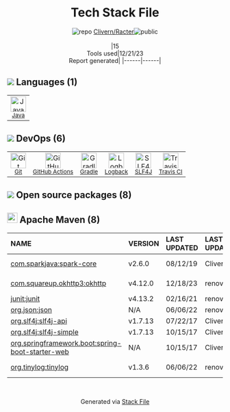 <!--
&lt;--- Readme.md Snippet without images Start ---&gt;
## Tech Stack
Clivern/Racter is built on the following main stack:

- [Gradle](https://www.gradle.org/) – Java Build Tools
- [Java](https://www.java.com) – Languages
- [SLF4J](http://slf4j.org/) – Log Management
- [Logback](https://logback.qos.ch/) – Log Management
- [GitHub Actions](https://github.com/features/actions) – Continuous Integration
- [Travis CI](http://travis-ci.com/) – Continuous Integration

Full tech stack [here](/techstack.md)

&lt;--- Readme.md Snippet without images End ---&gt;

&lt;--- Readme.md Snippet with images Start ---&gt;
## Tech Stack
Clivern/Racter is built on the following main stack:

- <img width='25' height='25' src='https://img.stackshare.io/service/975/gradlephant-social-black-bg.png' alt='Gradle'/> [Gradle](https://www.gradle.org/) – Java Build Tools
- <img width='25' height='25' src='https://img.stackshare.io/service/995/K85ZWV2F.png' alt='Java'/> [Java](https://www.java.com) – Languages
- <img width='25' height='25' src='https://img.stackshare.io/service/2805/05518ecaa42841e834421e9d6987b04f_400x400.png' alt='SLF4J'/> [SLF4J](http://slf4j.org/) – Log Management
- <img width='25' height='25' src='https://img.stackshare.io/service/2923/05518ecaa42841e834421e9d6987b04f_400x400.png' alt='Logback'/> [Logback](https://logback.qos.ch/) – Log Management
- <img width='25' height='25' src='https://img.stackshare.io/service/11563/actions.png' alt='GitHub Actions'/> [GitHub Actions](https://github.com/features/actions) – Continuous Integration
- <img width='25' height='25' src='https://img.stackshare.io/service/460/Lu6cGu0z_400x400.png' alt='Travis CI'/> [Travis CI](http://travis-ci.com/) – Continuous Integration

Full tech stack [here](/techstack.md)

&lt;--- Readme.md Snippet with images End ---&gt;
-->
<div align="center">

# Tech Stack File
![](https://img.stackshare.io/repo.svg "repo") [Clivern/Racter](https://github.com/Clivern/Racter)![](https://img.stackshare.io/public_badge.svg "public")
<br/><br/>
|15<br/>Tools used|12/21/23 <br/>Report generated|
|------|------|
</div>

## <img src='https://img.stackshare.io/languages.svg'/> Languages (1)
<table><tr>
  <td align='center'>
  <img width='36' height='36' src='https://img.stackshare.io/service/995/K85ZWV2F.png' alt='Java'>
  <br>
  <sub><a href="https://www.java.com">Java</a></sub>
  <br>
  <sub></sub>
</td>

</tr>
</table>

## <img src='https://img.stackshare.io/devops.svg'/> DevOps (6)
<table><tr>
  <td align='center'>
  <img width='36' height='36' src='https://img.stackshare.io/service/1046/git.png' alt='Git'>
  <br>
  <sub><a href="http://git-scm.com/">Git</a></sub>
  <br>
  <sub></sub>
</td>

<td align='center'>
  <img width='36' height='36' src='https://img.stackshare.io/service/11563/actions.png' alt='GitHub Actions'>
  <br>
  <sub><a href="https://github.com/features/actions">GitHub Actions</a></sub>
  <br>
  <sub></sub>
</td>

<td align='center'>
  <img width='36' height='36' src='https://img.stackshare.io/service/975/gradlephant-social-black-bg.png' alt='Gradle'>
  <br>
  <sub><a href="https://www.gradle.org/">Gradle</a></sub>
  <br>
  <sub></sub>
</td>

<td align='center'>
  <img width='36' height='36' src='https://img.stackshare.io/service/2923/05518ecaa42841e834421e9d6987b04f_400x400.png' alt='Logback'>
  <br>
  <sub><a href="https://logback.qos.ch/">Logback</a></sub>
  <br>
  <sub></sub>
</td>

<td align='center'>
  <img width='36' height='36' src='https://img.stackshare.io/service/2805/05518ecaa42841e834421e9d6987b04f_400x400.png' alt='SLF4J'>
  <br>
  <sub><a href="http://slf4j.org/">SLF4J</a></sub>
  <br>
  <sub></sub>
</td>

<td align='center'>
  <img width='36' height='36' src='https://img.stackshare.io/service/460/Lu6cGu0z_400x400.png' alt='Travis CI'>
  <br>
  <sub><a href="http://travis-ci.com/">Travis CI</a></sub>
  <br>
  <sub></sub>
</td>

</tr>
</table>


## <img src='https://img.stackshare.io/group.svg' /> Open source packages (8)</h2>

## <img width='24' height='24' src='https://img.stackshare.io/package_manager/977/default_9833f2ef0bbc2a946b4cc5e9307264033361076b.png'/> Apache Maven (8)

|NAME|VERSION|LAST UPDATED|LAST UPDATED BY|LICENSE|VULNERABILITIES|
|:------|:------|:------|:------|:------|:------|
|[com.sparkjava:spark-core](http://www.sparkjava.com)|v2.6.0|08/12/19|Clivern |Apache-2.0|[CVE-2018-9159](https://github.com/advisories/GHSA-76qr-mmh8-cp8f) (Moderate)|
|[com.squareup.okhttp3:okhttp](https://github.com/square/okhttp)|v4.12.0|12/18/23|renovate[bot] |Apache-2.0|N/A|
|[junit:junit](http://junit.org)|v4.13.2|02/16/21|renovate[bot] |EPL-1.0|N/A|
|[org.json:json](https://github.com/douglascrockford/JSON-java)|N/A|06/06/22|renovate[bot] |JSON|N/A|
|[org.slf4j:slf4j-api](http://www.slf4j.org)|v1.7.13|07/22/17|Clivern |MIT|N/A|
|[org.slf4j:slf4j-simple](http://www.slf4j.org)|v1.7.13|10/15/17|Clivern |MIT|N/A|
|[org.springframework.boot:spring-boot-starter-web](https://projects.spring.io/spring-boot/#/spring-boot-parent/spring-boot-starters/spring-boot-starter-web)|N/A|10/15/17|Clivern |Apache-2.0|N/A|
|[org.tinylog:tinylog](http://www.tinylog.org/)|v1.3.6|06/06/22|renovate[bot] |Apache-2.0|N/A|

<br/>
<div align='center'>

Generated via [Stack File](https://github.com/marketplace/stack-file)
